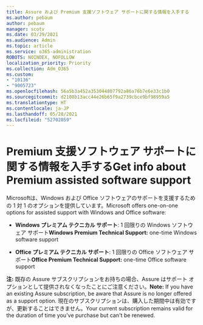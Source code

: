 ```yaml
---
title: Assure および Premium 支援ソフトウェア サポートに関する情報を入手する
ms.author: pebaum
author: pebaum
manager: scotv
ms.date: 03/29/2021
ms.audience: Admin
ms.topic: article
ms.service: o365-administration
ROBOTS: NOINDEX, NOFOLLOW
localization_priority: Priority
ms.collection: Adm_O365
ms.custom:
- "10136"
- "9005723"
ms.openlocfilehash: 56a5b3a452a353044807792a86a76b7e6e33c1b0
ms.sourcegitcommit: d2108b13acc44e26b65f9a2739cbce9bf98959a5
ms.translationtype: HT
ms.contentlocale: ja-JP
ms.lasthandoff: 05/28/2021
ms.locfileid: "52702059"
---
```

# <a name="get-info-about-premium-assisted-software-support"></a><span data-ttu-id="4a16d-102">Premium 支援ソフトウェア サポートに関する情報を入手する</span><span class="sxs-lookup"><span data-stu-id="4a16d-102">Get info about Premium assisted software support</span></span>

<span data-ttu-id="4a16d-103">Microsoftは、Windows および Office ソフトウェアのサポートを支援するための 1 対 1 のオプションを提供しています。</span><span class="sxs-lookup"><span data-stu-id="4a16d-103">Microsoft offers one-on-one options for assisted support with Windows and Office software:</span></span>

- <span data-ttu-id="4a16d-104">**Windows プレミアム テクニカル サポート**: 1 回限りの Windows ソフトウェア サポート</span><span class="sxs-lookup"><span data-stu-id="4a16d-104">**Windows Premium Technical Support:** one-time Windows software support</span></span>

- <span data-ttu-id="4a16d-105">**Office プレミアム テクニカル サポート**: 1 回限りの Office ソフトウェア サポート</span><span class="sxs-lookup"><span data-stu-id="4a16d-105">**Office Premium Technical Support:** one-time Office software support</span></span>

<span data-ttu-id="4a16d-106">**注:** 既存の Assure サブスクリプションをお持ちの場合、Assure はサポート オプションとして提供されなくなったことにご注意ください。</span><span class="sxs-lookup"><span data-stu-id="4a16d-106">**Note:** If you have an existing Assure subscription, be aware that Assure is no longer offered as a support option.</span></span> <span data-ttu-id="4a16d-107">現在のサブスクリプションは、購入した期間中は有効ですが、更新することはできません。</span><span class="sxs-lookup"><span data-stu-id="4a16d-107">Your current subscription remains valid for the duration of time you've purchase but can't be renewed.</span></span>

